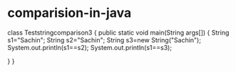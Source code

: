 # comparision-in-java
class Teststringcomparison3
{
  public static void main(String args[])
  {
    String s1="Sachin";
    String s2="Sachin";
    String s3=new String("Sachin");
    System.out.println(s1==s2);
    System.out.println(s1==s3);
    
  }
}

